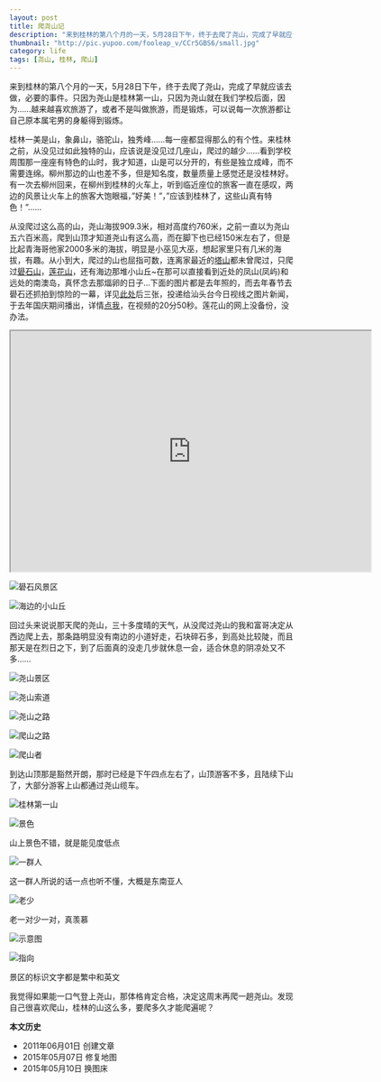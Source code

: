 ```yaml
---
layout: post
title: 爬尧山记
description: "来到桂林的第八个月的一天，5月28日下午，终于去爬了尧山，完成了早就应该去做，必要的事件。只因为尧山是桂林第一山，只因为尧山就在我们学校后面，因为……越来越喜欢旅游了，或者不是叫做旅游，而是锻炼，可以说每一次旅游都让自己原本属宅男的身躯得到锻炼。"
thumbnail: "http://pic.yupoo.com/fooleap_v/CCr5GBS6/small.jpg"
category: life
tags: [尧山, 桂林, 爬山]
---
```


来到桂林的第八个月的一天，5月28日下午，终于去爬了尧山，完成了早就应该去做，必要的事件。只因为尧山是桂林第一山，只因为尧山就在我们学校后面，因为……越来越喜欢旅游了，或者不是叫做旅游，而是锻炼，可以说每一次旅游都让自己原本属宅男的身躯得到锻炼。

桂林一美是山，象鼻山，骆驼山，独秀峰……每一座都显得那么的有个性。来桂林之前，从没见过如此独特的山，应该说是没见过几座山，爬过的越少……看到学校周围那一座座有特色的山时，我才知道，山是可以分开的，有些是独立成峰，而不需要连绵。柳州那边的山也差不多，但是知名度，数量质量上感觉还是没桂林好。有一次去柳州回来，在柳州到桂林的火车上，听到临近座位的旅客一直在感叹，两边的风景让火车上的旅客大饱眼福，”好美！”，”应该到桂林了，这些山真有特色！”……

从没爬过这么高的山，尧山海拔909.3米，相对高度约760米，之前一直以为尧山五六百米高，爬到山顶才知道尧山有这么高，而在脚下也已经150米左右了，但是比起青海哥他家2000多米的海拔，明显是小巫见大巫，想起家里只有几米的海拔，有趣。从小到大，爬过的山也屈指可数，连离家最近的[塔山](http://www.hudong.com/wiki/塔山风景区)都未曾爬过，只爬过[礐石山](http://www.queshi.com/)，[莲花山](http://zh.wikipedia.org/wiki/莲花山_(汕头))，还有海边那堆小山丘~在那可以直接看到近处的凤山(凤屿)和远处的南澳岛，真怀念去那煏卵的日子...下面的图片都是去年照的，而去年春节去礐石还抓拍到惊险的一幕，详见[此处](http://fooleap.blogbus.com/logs/64749512.html)后三张，投递给汕头台今日视线之图片新闻，于去年国庆期间播出，详情[点我](http://v.youku.com/v_show/id_XMjEyMzUyMTcy.html)，在视频的20分50秒。莲花山的网上没备份，没办法。

<iframe src="https://www.google.com/maps/d/embed?mid=zFVCPErrCRCw.kjxvvPw-gNxA" width="640" height="427"></iframe>

![礐石风景区]({{site.IMG_PATH}}/climbing-notes-for-yaoshan-01.jpg_640)

![海边的小山丘]({{site.IMG_PATH}}/climbing-notes-for-yaoshan-02.jpg_640)


回过头来说说那天爬的尧山，三十多度晴的天气，从没爬过尧山的我和富哥决定从西边爬上去，那条路明显没有南边的小道好走，石块碎石多，到高处比较陡，而且那天是在烈日之下，到了后面真的没走几步就休息一会，适合休息的阴凉处又不多……

![尧山景区]({{site.IMG_PATH}}/climbing-notes-for-yaoshan-03.jpg_640)

![尧山索道]({{site.IMG_PATH}}/climbing-notes-for-yaoshan-04.jpg_640)

![尧山之路]({{site.IMG_PATH}}/climbing-notes-for-yaoshan-05.jpg_640)

![爬山之路]({{site.IMG_PATH}}/climbing-notes-for-yaoshan-06.jpg_640)

![爬山者]({{site.IMG_PATH}}/climbing-notes-for-yaoshan-07.jpg_640)

到达山顶那是豁然开朗，那时已经是下午四点左右了，山顶游客不多，且陆续下山了，大部分游客上山都通过尧山缆车。

![桂林第一山]({{site.IMG_PATH}}/climbing-notes-for-yaoshan-08.jpg_640)

![景色]({{site.IMG_PATH}}/climbing-notes-for-yaoshan-09.jpg_640)

山上景色不错，就是能见度低点

![一群人]({{site.IMG_PATH}}/climbing-notes-for-yaoshan-10.jpg_640)

这一群人所说的话一点也听不懂，大概是东南亚人

![老少]({{site.IMG_PATH}}/climbing-notes-for-yaoshan-11.jpg_640)

老一对少一对，真羡慕

![示意图]({{site.IMG_PATH}}/climbing-notes-for-yaoshan-12.jpg_640)

![指向]({{site.IMG_PATH}}/climbing-notes-for-yaoshan-13.jpg_640)

景区的标识文字都是繁中和英文

我觉得如果能一口气登上尧山，那体格肯定合格，决定这周末再爬一趟尧山。发现自己很喜欢爬山，桂林的山这么多，要爬多久才能爬遍呢？

**本文历史**

* 2011年06月01日 创建文章
* 2015年05月07日 修复地图
* 2015年05月10日 换图床
